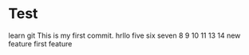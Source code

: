 # Test
learn git
This is my first commit.
hrllo
five
six
seven
8
9
10
11
13
14
new feature
first feature
